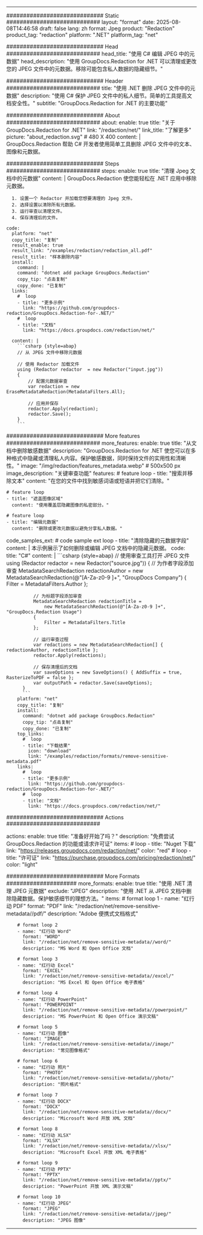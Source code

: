 
---
############################# Static ############################
layout: "format"
date:  2025-08-08T14:46:58
draft: false
lang: zh
format: Jpeg
product: "Redaction"
product_tag: "redaction"
platform: ".NET"
platform_tag: "net"

############################# Head ############################
head_title: "使用 C# 编辑 JPEG 中的元数据"
head_description: "使用 GroupDocs.Redaction for .NET 可以清理或更改您的 JPEG 文件中的元数据。移除可能包含私人数据的隐藏细节。"

############################# Header ############################
title: "使用 .NET 删除 JPEG 文件中的元数据" 
description: "使用 C# 保护 JPEG 文件中的私人细节。简单的工具提高文档安全性。"
subtitle: "GroupDocs.Redaction for .NET 的主要功能" 

############################# About ############################
about:
    enable: true
    title: "关于 GroupDocs.Redaction for .NET"
    link: "/redaction/net/"
    link_title: "了解更多"
    picture: "about_redaction.svg" # 480 X 400
    content: |
       GroupDocs.Redaction 帮助 C# 开发者使用简单工具删除 JPEG 文件中的文本、图像和元数据。

############################# Steps ############################
steps:
    enable: true
    title: "清理 Jpeg 文档中的元数据"
    content: |
      GroupDocs.Redaction 使您能轻松在 .NET 应用中移除元数据。
      
      1. 设置一个 Redactor 并加载您想要清理的 Jpeg 文件。
      2. 选择设置以清除所有元数据。
      3. 运行审查以清理文件。
      4. 保存清理后的文件。
   
    code:
      platform: "net"
      copy_title: "复制"
      result_enable: true
      result_link: "/examples/redaction/redaction_all.pdf"
      result_title: "样本删除内容"
      install:
        command: |
        command: "dotnet add package GroupDocs.Redaction"
        copy_tip: "点击复制"
        copy_done: "已复制"
      links:
        #  loop
        - title: "更多示例"
          link: "https://github.com/groupdocs-redaction/GroupDocs.Redaction-for-.NET/"
        #  loop
        - title: "文档"
          link: "https://docs.groupdocs.com/redaction/net/"
          
      content: |
        ```csharp {style=abap}
        // 从 JPEG 文件中移除元数据

        // 使用 Redactor 加载文件
        using (Redactor redactor  = new Redactor("input.jpg"))
        {
            // 配置元数据审查
            var redaction = new EraseMetadataRedaction(MetadataFilters.All);
            
            // 应用并保存
            redactor.Apply(redaction);
            redactor.Save();
        }
        ```            


############################# More features ############################
more_features:
  enable: true
  title: "从文档中删除敏感数据"
  description: "GroupDocs.Redaction for .NET 使您可以在多种格式中隐藏或清理私人内容。保护敏感数据，同时保持文件的实用性和清晰性。"
  image: "/img/redaction/features_metadata.webp" # 500x500 px
  image_description: "关键审查功能"
  features:
    # feature loop
    - title: "搜索并移除文本"
      content: "在您的文件中找到敏感词语或短语并把它们清除。"

    # feature loop
    - title: "遮盖图像区域"
      content: "使用覆盖层隐藏图像的私密部分。"

    # feature loop
    - title: "编辑元数据"
      content: "删除或更改元数据以避免分享私人数据。"
      
  code_samples_ext:
    # code sample ext loop
    - title: "清除隐藏的元数据字段"
      content: |
        本示例展示了如何删除或编辑 JPEG 文档中的隐藏元数据。
      code:
        title: "C#"
        content: |
          ```csharp {style=abap}
          //  使用审查工具打开 JPEG 文件
          using (Redactor redactor  = new Redactor("source.jpg"))
          {
              // 为作者字段添加审查
              MetadataSearchRedaction redactionAuthor = 
                  new MetadataSearchRedaction(@"[A-Za-z0-9 ]+", "GroupDocs Company")
              {
                  Filter = MetadataFilters.Author
              };

              // 为标题字段添加审查
              MetadataSearchRedaction redactionTitle = 
                  new MetadataSearchRedaction(@"[A-Za-z0-9 ]+", "GroupDocs.Redaction Usage")
              {
                  Filter = MetadataFilters.Title
              };

              // 运行审查过程
              var redactions = new MetadataSearchRedaction[] { redactionAuthor, redactionTitle };
              redactor.Apply(redactions);

              // 保存清理后的文档
              var saveOptions = new SaveOptions() { AddSuffix = true, RasterizeToPDF = false };
              var outputPath = redactor.Save(saveOptions);
          }
          ```
        platform: "net"
        copy_title: "复制"
        install:
          command: "dotnet add package GroupDocs.Redaction"
          copy_tip: "点击复制"
          copy_done: "已复制"
        top_links:
          #  loop
          - title: "下载结果"
            icon: "download"
            link: "/examples/redaction/formats/remove-sensitive-metadata.pdf"
        links:
          #  loop
          - title: "更多示例"
            link: "https://github.com/groupdocs-redaction/GroupDocs.Redaction-for-.NET/"
          #  loop
          - title: "文档"
            link: "https://docs.groupdocs.com/redaction/net/"


############################# Actions ############################

actions:
  enable: true
  title: "准备好开始了吗？"
  description: "免费尝试 GroupDocs.Redaction 的功能或请求许可证"
  items:
    #  loop
    - title: "Nuget 下载"
      link: "https://releases.groupdocs.com/redaction/net/"
      color: "red"
        #  loop
    - title: "许可证"
      link: "https://purchase.groupdocs.com/pricing/redaction/net/"
      color: "light"


############################# More Formats #####################
more_formats:
    enable: true
    title: "使用 .NET 清理 JPEG 元数据"
    exclude: "JPEG"
    description: "使用 .NET 从 JPEG 文档中删除隐藏数据。保护敏感细节的理想方法。"
    items: 
        # format loop 1
        - name: "红行动 PDF"
          format: "PDF"
          link: "/redaction/net/remove-sensitive-metadata//pdf/"
          description: "Adobe 便携式文档格式"

        # format loop 2
        - name: "红行动 Word"
          format: "WORD"
          link: "/redaction/net/remove-sensitive-metadata//word/"
          description: "MS Word 和 Open Office 文档"
          
        # format loop 3
        - name: "红行动 Excel"
          format: "EXCEL"
          link: "/redaction/net/remove-sensitive-metadata//excel/"
          description: "MS Excel 和 Open Office 电子表格"

        # format loop 4
        - name: "红行动 PowerPoint"
          format: "POWERPOINT"
          link: "/redaction/net/remove-sensitive-metadata//powerpoint/"
          description: "MS PowerPoint 和 Open Office 演示文稿"

        # format loop 5
        - name: "红行动 图像"
          format: "IMAGE"
          link: "/redaction/net/remove-sensitive-metadata//image/"
          description: "常见图像格式"

        # format loop 6
        - name: "红行动 照片"
          format: "PHOTO"
          link: "/redaction/net/remove-sensitive-metadata//photo/"
          description: "照片格式"

        # format loop 7
        - name: "红行动 DOCX"
          format: "DOCX"
          link: "/redaction/net/remove-sensitive-metadata//docx/"
          description: "Microsoft Word 开放 XML 文档"
          
        # format loop 8
        - name: "红行动 XLSX"
          format: "XLSX"
          link: "/redaction/net/remove-sensitive-metadata//xlsx/"
          description: "Microsoft Excel 开放 XML 电子表格"
          
        # format loop 9
        - name: "红行动 PPTX"
          format: "PPTX"
          link: "/redaction/net/remove-sensitive-metadata//pptx/"
          description: "PowerPoint 开放 XML 演示文稿"

        # format loop 10
        - name: "红行动 JPEG"
          format: "JPEG"
          link: "/redaction/net/remove-sensitive-metadata//jpeg/"
          description: "JPEG 图像"


---